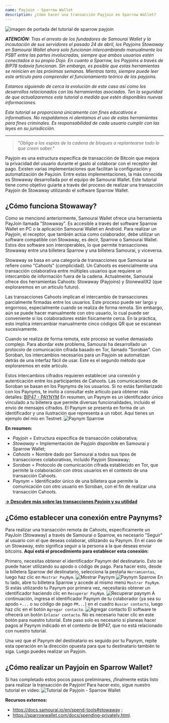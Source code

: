 ```yaml
---
name: Payjoin - Sparrow Wallet
description: ¿Cómo hacer una transacción Payjoin en Sparrow Wallet?
---
```

![imagen de portada del tutorial de sparrow payjoin](assets/cover.webp)

_**ATENCIÓN:** Tras el arresto de los fundadores de Samourai Wallet y la incautación de sus servidores el pasado 24 de abril, los Payjoins Stowaway en Samourai Wallet ahora solo funcionan intercambiando manualmente los PSBT entre las partes involucradas, siempre que ambos usuarios estén conectados a su propio Dojo. En cuanto a Sparrow, los Payjoins a través de BIP78 todavía funcionan. Sin embargo, es posible que estas herramientas se reinicien en las próximas semanas. Mientras tanto, siempre puede leer este artículo para comprender el funcionamiento teórico de los payjoins._

_Estamos siguiendo de cerca la evolución de este caso así como los desarrollos relacionados con las herramientas asociadas. Ten la seguridad de que actualizaremos este tutorial a medida que estén disponibles nuevas informaciones._

_Este tutorial se proporciona únicamente con fines educativos e informativos. No respaldamos ni alentamos el uso de estas herramientas para fines criminales. Es responsabilidad de cada usuario cumplir con las leyes en su jurisdicción._

---

> *"Obliga a los espías de la cadena de bloques a replantearse todo lo que creen saber."*

Payjoin es una estructura específica de transacción de Bitcoin que mejora la privacidad del usuario durante el gasto al colaborar con el receptor del pago. Existen varias implementaciones que facilitan la configuración y automatización de PayJoin. Entre estas implementaciones, la más conocida es Stowaway desarrollada por el equipo de Samourai Wallet. Este tutorial tiene como objetivo guiarte a través del proceso de realizar una transacción Payjoin de Stowaway utilizando el software Sparrow Wallet.

## ¿Cómo funciona Stowaway?

Como se mencionó anteriormente, Samourai Wallet ofrece una herramienta PayJoin llamada "Stowaway". Es accesible a través del software Sparrow Wallet en PC o la aplicación Samourai Wallet en Android. Para realizar un Payjoin, el receptor, que también actúa como colaborador, debe utilizar un software compatible con Stowaway, es decir, Sparrow o Samourai Wallet. Estos dos software son interoperables, lo que permite transacciones Stowaway entre una billetera Sparrow y una billetera Samourai, y viceversa.

Stowaway se basa en una categoría de transacciones que Samourai se refiere como "Cahoots" (complicidad). Un Cahoots es esencialmente una transacción colaborativa entre múltiples usuarios que requiere un intercambio de información fuera de la cadena. Actualmente, Samourai ofrece dos herramientas Cahoots: Stowaway (Payjoins) y StonewallX2 (que exploraremos en un artículo futuro).

Las transacciones Cahoots implican el intercambio de transacciones parcialmente firmadas entre los usuarios. Este proceso puede ser largo y engorroso, especialmente cuando se realiza de forma remota. Sin embargo, aún se puede hacer manualmente con otro usuario, lo cual puede ser conveniente si los colaboradores están físicamente cerca. En la práctica, esto implica intercambiar manualmente cinco códigos QR que se escanean sucesivamente.

Cuando se realiza de forma remota, este proceso se vuelve demasiado complejo. Para abordar este problema, Samourai ha desarrollado un protocolo de comunicación cifrada basado en Tor, llamado "Soroban". Con Soroban, los intercambios necesarios para un Payjoin se automatizan detrás de una interfaz fácil de usar. Este es el segundo método que exploraremos en este artículo.

Estos intercambios cifrados requieren establecer una conexión y autenticación entre los participantes de Cahoots. Las comunicaciones de Soroban se basan en los Paynyms de los usuarios. Si no estás familiarizado con los Paynyms, te invito a consultar este artículo para obtener más detalles: [BIP47 - PAYNYM](https://planb.network/tutorials/privacy/on-chain/paynym-bip47-a492a70b-50eb-4f95-a766-bae2c5535093)
En resumen, un Paynym es un identificador único vinculado a tu billetera que permite diversas funcionalidades, incluido el envío de mensajes cifrados. El Paynym se presenta en forma de un identificador y una ilustración que representa a un robot. Aquí tienes un ejemplo del mío en Testnet: ![Paynym Sparrow](assets/es/1.webp)

**En resumen:**
- *Payjoin* = Estructura específica de transacción colaborativa;
- *Stowaway* = Implementación de Payjoin disponible en Samourai y Sparrow Wallet;
- *Cahoots* = Nombre dado por Samourai a todos sus tipos de transacciones colaborativas, incluido Payjoin Stowaway;
- *Soroban* = Protocolo de comunicación cifrada establecido en Tor, que permite la colaboración con otros usuarios en el contexto de una transacción Cahoots.
- *Paynym* = Identificador único de una billetera que permite la comunicación con otro usuario en Soroban, con el fin de realizar una transacción Cahoots.

[**-> Descubre más sobre las transacciones Payjoin y su utilidad**](https://planb.network/tutorials/privacy/on-chain/payjoin-848b6a23-deb2-4c5f-a27e-93e2f842140f)

## ¿Cómo establecer una conexión entre Paynyms?
Para realizar una transacción remota de Cahoots, específicamente un PayJoin (Stowaway) a través de Samourai o Sparrow, es necesario "Seguir" al usuario con el que deseas colaborar, utilizando su Paynym. En el caso de un Stowaway, esto significa seguir a la persona a la que deseas enviar bitcoins.
**Aquí está el procedimiento para establecer esta conexión:**

Primero, necesitas obtener el identificador Paynym del destinatario. Esto se puede hacer utilizando su apodo o código de pago. Para hacer esto, desde la billetera Sparrow del destinatario, selecciona la pestaña `Herramientas`, luego haz clic en `Mostrar PayNym`.
![Mostrar Paynym](assets/notext/2.webp)
![Paynym Sparrow](assets/es/1.webp)
En tu lado, abre tu billetera Sparrow y accede al mismo menú `Mostrar PayNym`. Si estás utilizando tu Paynym por primera vez, necesitarás obtener un identificador haciendo clic en `Recuperar PayNym`.
![Recuperar paynym](assets/notext/3.webp)
A continuación, ingresa el identificador Paynym de tu colaborador (ya sea su apodo `+...` o su código de pago `PM...`) en el cuadro `Buscar contacto`, luego haz clic en el botón `Agregar contacto`.
![Agregar contacto](assets/notext/4.webp)
El software te ofrecerá un botón `Enlazar contacto`. No es necesario hacer clic en este botón para nuestro tutorial. Este paso solo es necesario si planeas hacer pagos al Paynym indicado en el contexto de BIP47, que no está relacionado con nuestro tutorial.

Una vez que el Paynym del destinatario es seguido por tu Paynym, repite esta operación en la dirección opuesta para que tu destinatario también te siga. Luego puedes realizar un Payjoin.

## ¿Cómo realizar un Payjoin en Sparrow Wallet?
Si has completado estos pocos pasos preliminares, ¡finalmente estás listo para realizar la transacción de Payjoin! Para hacer esto, sigue nuestro tutorial en video:
![Tutorial de Payjoin - Sparrow Wallet](https://youtu.be/ZQxKod3e0Mg)

**Recursos externos:**
- https://docs.samourai.io/en/spend-tools#stowaway ;
- https://sparrowwallet.com/docs/spending-privately.html.
